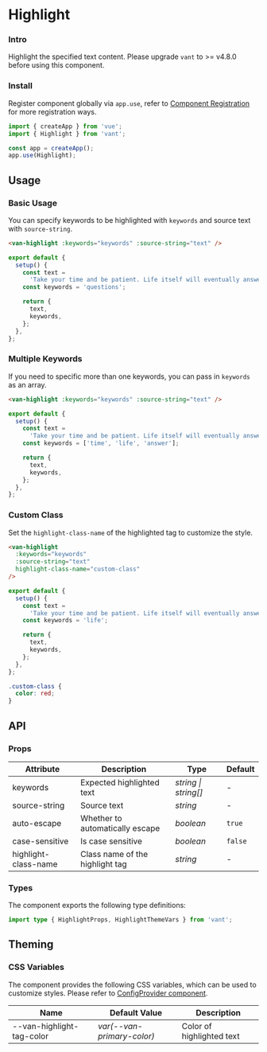 # Highlight

### Intro

Highlight the specified text content. Please upgrade `vant` to >= v4.8.0 before using this component.

### Install

Register component globally via `app.use`, refer to [Component Registration](#/en-US/advanced-usage#zu-jian-zhu-ce) for more registration ways.

```js
import { createApp } from 'vue';
import { Highlight } from 'vant';

const app = createApp();
app.use(Highlight);
```

## Usage

### Basic Usage

You can specify keywords to be highlighted with `keywords` and source text with `source-string`.

```html
<van-highlight :keywords="keywords" :source-string="text" />
```

```ts
export default {
  setup() {
    const text =
      'Take your time and be patient. Life itself will eventually answer all those questions it once raised for you.';
    const keywords = 'questions';

    return {
      text,
      keywords,
    };
  },
};
```

### Multiple Keywords

If you need to specific more than one keywords, you can pass in `keywords` as an array.

```html
<van-highlight :keywords="keywords" :source-string="text" />
```

```ts
export default {
  setup() {
    const text =
      'Take your time and be patient. Life itself will eventually answer all those questions it once raised for you.';
    const keywords = ['time', 'life', 'answer'];

    return {
      text,
      keywords,
    };
  },
};
```

### Custom Class

Set the `highlight-class-name` of the highlighted tag to customize the style.

```html
<van-highlight
  :keywords="keywords"
  :source-string="text"
  highlight-class-name="custom-class"
/>
```

```ts
export default {
  setup() {
    const text =
      'Take your time and be patient. Life itself will eventually answer all those questions it once raised for you.';
    const keywords = 'life';

    return {
      text,
      keywords,
    };
  },
};
```

```css
.custom-class {
  color: red;
}
```

## API

### Props

| Attribute | Description | Type | Default |
| --- | --- | --- | --- |
| keywords | Expected highlighted text | _string \| string[]_ | - |
| source-string | Source text | _string_ | - |
| auto-escape | Whether to automatically escape | _boolean_ | `true` |
| case-sensitive | Is case sensitive | _boolean_ | `false` |
| highlight-class-name | Class name of the highlight tag | _string_ | - |

### Types

The component exports the following type definitions:

```ts
import type { HighlightProps, HighlightThemeVars } from 'vant';
```

## Theming

### CSS Variables

The component provides the following CSS variables, which can be used to customize styles. Please refer to [ConfigProvider component](#/en-US/config-provider).

| Name | Default Value | Description |
| --- | --- | --- |
| --van-highlight-tag-color | _var(--van-primary-color)_ | Color of highlighted text |
